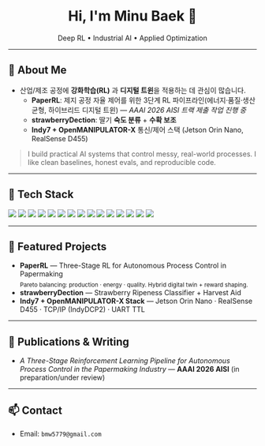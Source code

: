 <!-- 헤더 -->
<h1 align="center">Hi, I'm Minu Baek 👋</h1>
<p align="center">
  Deep RL • Industrial AI • Applied Optimization
</p>

---

## 👤 About Me
- 산업/제조 공정에 **강화학습(RL)** 과 **디지털 트윈**을 적용하는 데 관심이 많습니다.  
  - **PaperRL**: 제지 공정 자율 제어를 위한 3단계 RL 파이프라인(에너지·품질·생산 균형, 하이브리드 디지털 트윈) — *AAAI 2026 AISI 트랙 제출 작업 진행 중*  
  - **strawberryDection**: 딸기 **숙도 분류** + **수확 보조** 
  - **Indy7 + OpenMANIPULATOR-X** 통신/제어 스택 (Jetson Orin Nano, RealSense D455)  

> I build practical AI systems that control messy, real-world processes. I like clean baselines, honest evals, and reproducible code.

---

## 🧰 Tech Stack
<p>
  <!-- 언어/프레임워크 -->
  <img src="https://img.shields.io/badge/Python-3776AB.svg?logo=Python&logoColor=white" />
  <img src="https://img.shields.io/badge/PyTorch-EE4C2C.svg?logo=PyTorch&logoColor=white" />
  <img src="https://img.shields.io/badge/TensorFlow-FF6F00.svg?logo=TensorFlow&logoColor=white" />
  <img src="https://img.shields.io/badge/Gymnasium-000000.svg?logo=OpenAI&logoColor=white" />
  <img src="https://img.shields.io/badge/Stable--Baselines3-4B8BBE.svg" />
  <img src="https://img.shields.io/badge/PennyLane-FF3666.svg" />
  <img src="https://img.shields.io/badge/NumPy-013243.svg?logo=numpy&logoColor=white" />
  <img src="https://img.shields.io/badge/Pandas-150458.svg?logo=pandas&logoColor=white" />
  <img src="https://img.shields.io/badge/Plotly-3F4F75.svg?logo=plotly&logoColor=white" />
  <!-- 로보틱스/시스템 -->
  <img src="https://img.shields.io/badge/ROS-22314E.svg?logo=ros&logoColor=white" />
  <img src="https://img.shields.io/badge/Intel%20RealSense-0071C5.svg" />
  <img src="https://img.shields.io/badge/NVIDIA%20CUDA-76B900.svg?logo=nvidia&logoColor=white" />
  <img src="https://img.shields.io/badge/Jetson-76B900.svg?logo=nvidia&logoColor=white" />
  <!-- 툴 -->
  <img src="https://img.shields.io/badge/Git-F05032.svg?logo=git&logoColor=white" />
  <img src="https://img.shields.io/badge/VS%20Code-007ACC.svg?logo=visualstudiocode&logoColor=white" />
</p>

---

## 🚀 Featured Projects
- **PaperRL** — Three-Stage RL for Autonomous Process Control in Papermaking  
  <sub>Pareto balancing: production · energy · quality. Hybrid digital twin + reward shaping.</sub>  
- **strawberryDection** — Strawberry Ripeness Classifier + Harvest Aid  
- **Indy7 + OpenMANIPULATOR-X Stack** — Jetson Orin Nano · RealSense D455 · TCP/IP (IndyDCP2) · UART TTL  

---

## 📝 Publications & Writing
- *A Three-Stage Reinforcement Learning Pipeline for Autonomous Process Control in the Papermaking Industry* — **AAAI 2026 AISI** (in preparation/under review)  

---

## 📫 Contact
- Email: `bmw5779@gmail.com`
